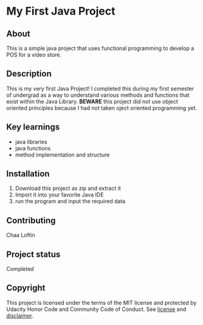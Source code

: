 # My First Java Project

<h2>About</h2>
This is a simple java project that uses functional programming to develop a POS for a video store.

<h2>Description</h2>

This is my very first Java Project! I completed this during my first semester of undergrad as a way to understand various methods and functions that exist within
the Java Library. <strong>BEWARE</strong> this project did not use object oriented principles because I had not taken oject oriented programming yet.

<h2>Key learnings</h2>

- java libraries
- java functions
- method implementation and structure

<h2>Installation</h2>

1. Download this project as zip and extract it
2. Import it into your favorite Java IDE
3. run the program and input the required data


<h2>Contributing</h2>
Chaa Loftin

<h2>Project status</h2>
Completed


<h2>Copyright</h2>
This project is licensed under the terms of the MIT license and protected by Udacity Honor Code and Community Code of Conduct. See <a href="LICENSE.md">license</a> and <a href="LICENSE.DISCLAIMER.md">disclaimer</a>.
